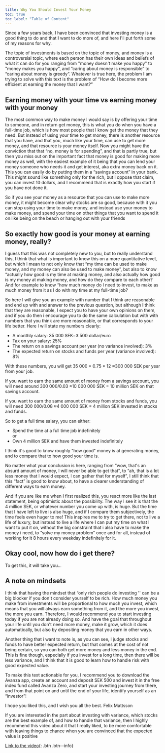 ```yaml
---
title: Why You Should Invest Your Money
toc: true
toc_label: "Table of Content"
---
```


Since a few years back, I have been convinced that investing money is a good thing to do and that I want to do more of, and here I'll put forth some of my reasons for why.

The topic of investments is based on the topic of money,  and money is a controversial topic, where each person has their own ideas and beliefs of what it can do for you ranging from "money doesn't make you happy" to "money makes you happy", and “caring about money is responsible” to “caring about money is greedy”. 
Whatever is true here, the problem I am trying to solve with this text is the problem of “How do I become more efficient at earning the money that I want?”

## Earning money with your time vs earning money with your money
The most common way to make money I would say is by offering your time to someone, and in return get money, this is what you do when you have a full-time job, which is how most people that I know get the money that they need. But instead of using your time to get money, there is another resource that you have, and that you, much like your time, can use to get more money, and that resource is your money itself. Now you might have the conviction that that “no, money is for spending”, and that is partly true, but then you miss out on the important fact that money is good for making more money as well, with the easiest example of it being that you can lend your money someone who needs it and get interest, aka extra money back on it. This you can easily do by putting them in a “savings account” in your bank. This might sound like something only for the rich, but I oppose that claim, you can invest 10 dollars, and I recommend that is exactly how you start if you have not done it.

So if you see your money as a resource that you can use to make more money, it might become clear why stocks are so good, because with it you can stop using your time to make money, and instead use your money to make money, and spend your time on other things that you want to spend it on like being on the beach or hanging out with your friends

## So exactly how good is your money at earning money, really?

I guess that this was not completely new to you, but to really understand this, I think that what is important to know this on a more quantitative level, but which I mean to not only know that “my time can be used to make money, and my money can also be used to make money”,  but also to know “actually how good is my time at making money, and also actually how good is my money at making money, and how do they compare to each other? And for example to know “how much money do I need to invest, to make as much money from it as I do with my time at my full-time job?

So here I will give you an example with number that I think are reasonable and end up with and answer to the previous question, but although I think that they are reasonable, I expect you to have your own opinions on them, and if you do then i encourage you to do the same calculation but with with numbers that you think are more reasonable, or that corresponds to your life better. Here I will state my numbers clearly:

- A monthly salary: 35 000 SEK=3 500 dollar/euro
- Tax on your salary: 25%
- The return on a savings account per year (no variance involved): 3%
- The expected return on stocks and funds per year (variance involved): 8%

With these numbers, you will get 35 000 * 0.75 * 12 ≈300 000 SEK per year from your job.

If you want to earn the same amount of money from a savings account, you will need around 300 000/0.03 ≈10 000 000 SEK = 10 million SEK on that savings account.

If you want to earn the same amount of money from stocks and funds, you will need 300 000/0.08 ≈4 000 000 SEK = 4 million SEK invested in stocks and funds.

So to get a full time salary, you can either:
- Spend the time at a full time job indefinitely\
or
- Own 4 million SEK and have them invested indefinitely

I think it's good to know roughly "how good" money is at generating money, and to compare that to how good your time is.

No matter what your conclusion is here, ranging from “wow, that's an absurd amount of money, I will never be able to get that”, to “ah, that is a lot less money that I would expect, I can gather that for myself”, I still think that this “fact” 
is good to know about, to have a clearer understanding of different ways to earn money.

And if you are like me when I first realized this, you react more like the last statement, being optimistic about the possibility. The way I see it is that the 4 million SEK, or whatever number you come up with, is huge. But the time that I have left to live is also huge, and if I compare them subjectively, the time feels even huger to me!
This inspires me to try to get there, not to live a life of luxury, but instead to live a life where I can put my time on what I want to put it on, without the big constraint that i also have to make the money i need, to “solve my money problem” once and for all, instead of working for it 8 hours every weekday indefinitely for it.

## Okay cool, now how do i get there?

To get this, it will take you…

## A note on mindsets

I think that having the mindset that “only rich people do investing '' can be a big blocker if you don't consider yourself to be rich. How much money you make from investments will be proportional to how much you invest, which means that you will always earn something from it, and the more you invest, the more you earn. Therefore, I would recommend you to start investing today if you are not already doing so. And have the goal that throughout your life until you don't need more money, make it grow, which it does automatically, but also by depositing money that you earn in other ways.

Another thing that i want to note is, as you can see, I judge stocks and funds to have better expected return, but that comes at the cost of not being certain, so you can both get more money and less money in the end. This is fine though, especially if you invest for a long time, then there will be less variance, and I think that it is good to learn how to handle risk with good expected value.

To make this text actionable for you, I recommend you to download the Avanza app, create an account and deposit SEK 500 and invest it in the free index fund called Avanza Zero, and start your investing journey from there, and from that point on and until the end of your life, identify yourself as an “investor”!

I hope you liked this, and I wish you all the best.
Felix Mattsson

If you are interested in the part about investing with variance, which stocks are the best example of, and how to handle that variance, then I highly recommend this video about it that I really liked, to be more comfortable with leaving things to chance when you are convinced that the expected value is positive

[Link to the video](https://www.youtube.com/watch?v=vBX-KulgJ1o&ab_channel=Veritasium){: .btn .btn--info}

